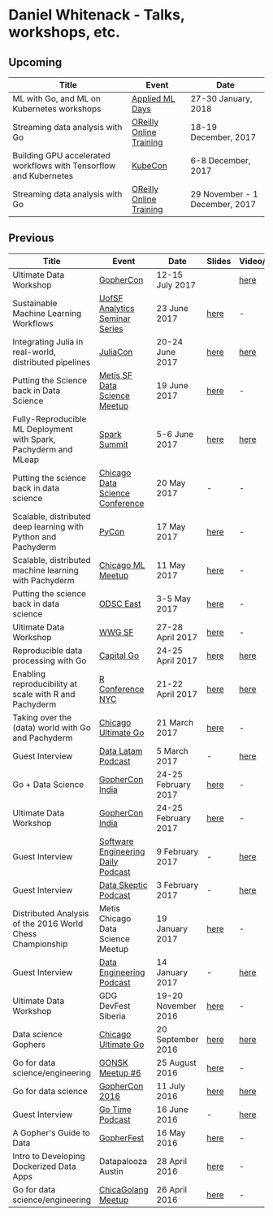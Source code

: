 # Daniel Whitenack - Talks, workshops, etc.

## Upcoming

| Title  | Event | Date | 
|---|---|---|
| ML with Go, and ML on Kubernetes workshops | [Applied ML Days](https://www.appliedmldays.org/) | 27-30 January, 2018 |
| Streaming data analysis with Go | [OReilly Online Training](https://www.safaribooksonline.com/live-training/courses/streaming-data-analysis-with-go/0636920106210/) | 18-19 December, 2017 |
| Building GPU accelerated workflows with Tensorflow and Kubernetes | [KubeCon](http://events.linuxfoundation.org/events/kubecon-and-cloudnativecon-north-america) | 6-8 December, 2017 |
| Streaming data analysis with Go | [OReilly Online Training](https://www.safaribooksonline.com/live-training/courses/streaming-data-analysis-with-go/0636920106210/) | 29 November - 1 December, 2017 |

## Previous 

| Title  | Event | Date | Slides | Video/Audio |
|---|---|---|---|---|
| Ultimate Data Workshop | [GopherCon](https://gophercon.com/) | 12-15 July 2017 | | [here](https://github.com/ardanlabs/gotraining/tree/master/topics/courses/data) | - |
| Sustainable Machine Learning Workflows | [UofSF Analytics Seminar Series](https://www.meetup.com/USF-Seminar-Series-in-Analytics/events/238276378/) | 23 June 2017 | [here](https://docs.google.com/presentation/d/1jsRAoGlgWBu2ws7ES49NI4447b2TB0rwexqhH21LQak/edit?usp=sharing) | - |
| Integrating Julia in real-world, distributed pipelines | [JuliaCon](http://juliacon.org/2018/) | 20-24 June 2017 | [here](https://docs.google.com/presentation/d/1g5pZ06z0Mxa1BNUl57pKnsi1Wk8kjT-yb6o7JvJ1wAA/edit?usp=sharing) | [here](https://youtu.be/UIRuGUNXCt4) |
| Putting the Science back in Data Science | [Metis SF Data Science Meetup](https://www.meetup.com/Metis-San-Francisco-Data-Science/) | 19 June 2017 | [here](https://docs.google.com/presentation/d/1Rgyi8H9aLF5hZH0ZPH2jf6qpP2WJIzv7OsRn8zsfHzM/edit?usp=sharing) | - |
| Fully-Reproducible ML Deployment with Spark, Pachyderm and MLeap | [Spark Summit](https://spark-summit.org/) | 5-6 June 2017 | [here](https://docs.google.com/presentation/d/1qoZbLDm6B78fZEzSi8AdVLjUBT6ujL9FMNp8Z80GlQk/edit?usp=sharing) | [here](https://youtu.be/TmTYenyOU0s) |
| Putting the science back in data science | [Chicago Data Science Conference](http://www.datascienceassociations.org/) | 20 May 2017 | - | - |
| Scalable, distributed deep learning with Python and Pachyderm | [PyCon](https://us.pycon.org/2017/) | 17 May 2017 | [here](https://docs.google.com/presentation/d/1y25fdJB4qdKhtOgJ9Y1IH0UQ65CRCvltLlMFLi-tYoE/edit?usp=sharing) | - |
| Scalable, distributed machine learning with Pachyderm | [Chicago ML Meetup](https://www.meetup.com/Chicago-ML/events/238617745/) | 11 May 2017 | [here](https://docs.google.com/presentation/d/1fTlOLH9C5zoZP2lQ8FdfPYlWpQ4ZAj_qWtYF3-xJJys/edit?usp=sharing) | - |
| Putting the science back in data science | [ODSC East](https://odsc.com/training/portfolio/putting-science-back-data-science) | 3-5 May 2017 | [here](https://docs.google.com/presentation/d/1bcjwxdlq1-SwUosVCVQsGj2EZgJa8YsHw4TjBwXzG7A/edit?usp=sharing) | - |
| Ultimate Data Workshop | [WWG SF](https://www.eventbrite.com/e/ultimate-data-san-francisco-april-2017-tickets-31485334483) | 27-28 April 2017 | [here](https://github.com/ardanlabs/gotraining/tree/master/topics/courses/data) | - |
| Reproducible data processing with Go | [Capital Go](http://capitalgolang.com/) | 24-25 April 2017 | [here](https://docs.google.com/presentation/d/16oR_JDVzkVNxBaYra46NcdoTNeI3uIRGWsEkHUTZR50/edit?usp=sharing) | [here](https://youtu.be/Ozs-KT6gcjE) |
| Enabling reproducibility at scale with R and Pachyderm | [R Conference NYC](http://www.rstats.nyc/) | 21-22 April 2017 | [here](https://docs.google.com/presentation/d/1kkoi-hkxhhplcu44DAHy6X3ucSTmzClTlFr65PP4lyI/edit?usp=sharing) | [here](https://youtu.be/rfKRdya1whE) | 
| Taking over the (data) world with Go and Pachyderm  | [Chicago Ultimate Go](http://www.meetup.com/Chicago-Ultimate-Golang/) | 21 March 2017 | [here](https://docs.google.com/presentation/d/1WLd1J5V321AwJHRt9HFKdnXkzqoKQf7-qCODQjmDg2Q/edit?usp=sharing) | - |
| Guest Interview  | [Data Latam Podcast](http://www.datalatam.com/26/) | 5 March 2017 | - | [here](http://www.datalatam.com/26/) |
| Go + Data Science  | [GopherCon India](http://www.gophercon.in/) | 24-25 February 2017 | [here](https://docs.google.com/presentation/d/1DVldH3Znmu7X6gqEZI_ujSJ7wKukmnXPbA4gZn1bB_s/edit?usp=sharing) | - |
| Ultimate Data Workshop  | [GopherCon India](http://www.gophercon.in/) | 24-25 February 2017 | [here](https://github.com/ardanlabs/gotraining/blob/master/topics/courses/data/README.md) | - |
| Guest Interview  | [Software Engineering Daily Podcast](https://softwareengineeringdaily.com/2017/02/09/go-data-science-with-daniel-whitenack/) | 9 February 2017 | - | [here](https://softwareengineeringdaily.com/2017/02/09/go-data-science-with-daniel-whitenack/) |
| Guest Interview  | [Data Skeptic Podcast](https://dataskeptic.com/blog/episodes/2017/data-provenance-and-reproducibility-with-pachyderm) | 3 February 2017 | - | [here](https://dataskeptic.com/blog/episodes/2017/data-provenance-and-reproducibility-with-pachyderm) |
| Distributed Analysis of the 2016 World Chess Championship  | Metis Chicago Data Science Meetup | 19 January 2017 | [here](https://docs.google.com/presentation/d/13JGEJhARud9n53xn58BmjbpNny5Qe8bt7wwvTu7OEzQ/edit?usp=sharing) | - |
| Guest Interview  | [Data Engineering Podcast](https://www.dataengineeringpodcast.com/epsiode-1-pachyderm-with-daniel-whitenack/) | 14 January 2017 | - | [here](https://www.dataengineeringpodcast.com/epsiode-1-pachyderm-with-daniel-whitenack/) |
| Ultimate Data Workshop | GDG DevFest Siberia | 19-20 November 2016 | [here](https://github.com/ardanlabs/gotraining/blob/master/topics/courses/data/README.md) | - |
| Data science Gophers  | [Chicago Ultimate Go](http://www.meetup.com/Chicago-Ultimate-Golang/) | 20 September 2016 | [here](https://docs.google.com/presentation/d/1jo8I7HBnqtjwHotxdbMwix2tva2Y2AZnjFG4XGQYjtI/edit?usp=sharing) | [here](https://vimeo.com/184654135) |
| Go for data science/engineering  | [GONSK Meetup #6](https://golang-nsk.party/) | 25 August 2016 | [here](nskmeetup2016/slides.pdf) | - |
| Go for data science  | [GopherCon 2016](https://gophercon.com/) | 11 July 2016 | [here](https://github.com/gophercon/2016-talks/blob/master/DanielWhitenack-GoForDataScience/go_for_data_science.pdf) | [here](https://www.youtube.com/watch?v=D5tDubyXLrQ) |
| Guest Interview  | [Go Time Podcast](https://gophercon.com/) | 16 June 2016 | - | [here](https://changelog.com/gotime-4/) |
| A Gopher's Guide to Data  | [GopherFest](http://www.gopherfest.org/) | 16 May 2016 | [here](https://docs.google.com/presentation/d/1fcxVnxt6oxKEtC9KOT8FphCBWi0v-HFG9PSqcTTTQFo/edit?usp=sharing) | - |
| Intro to Developing Dockerized Data Apps  | Datapalooza Austin | 28 April 2016 | [here](datapalooza2016) | - |
| Go for data science/engineering  | [ChicaGolang Meetup](http://chicagolang.com/) | 26 April 2016 | [here](chicagolang2016/go-data.slide) | - |
